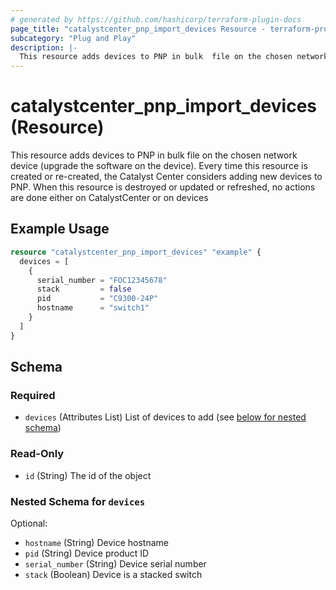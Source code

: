 ```yaml
---
# generated by https://github.com/hashicorp/terraform-plugin-docs
page_title: "catalystcenter_pnp_import_devices Resource - terraform-provider-catalystcenter"
subcategory: "Plug and Play"
description: |-
  This resource adds devices to PNP in bulk  file on the chosen network device (upgrade the software on the device). Every time this resource is created or re-created, the Catalyst Center considers adding new devices to PNP. When this resource is destroyed or updated or refreshed, no actions are done either on CatalystCenter or on devices
---
```


# catalystcenter_pnp_import_devices (Resource)

This resource adds devices to PNP in bulk  file on the chosen network device (upgrade the software on the device). Every time this resource is created or re-created, the Catalyst Center considers adding new devices to PNP. When this resource is destroyed or updated or refreshed, no actions are done either on CatalystCenter or on devices

## Example Usage

```terraform
resource "catalystcenter_pnp_import_devices" "example" {
  devices = [
    {
      serial_number = "FOC12345678"
      stack         = false
      pid           = "C9300-24P"
      hostname      = "switch1"
    }
  ]
}
```

<!-- schema generated by tfplugindocs -->
## Schema

### Required

- `devices` (Attributes List) List of devices to add (see [below for nested schema](#nestedatt--devices))

### Read-Only

- `id` (String) The id of the object

<a id="nestedatt--devices"></a>
### Nested Schema for `devices`

Optional:

- `hostname` (String) Device hostname
- `pid` (String) Device product ID
- `serial_number` (String) Device serial number
- `stack` (Boolean) Device is a stacked switch
